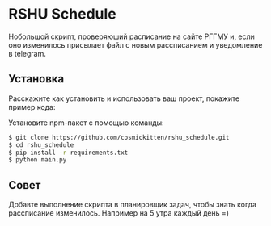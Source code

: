 # RSHU Schedule
Нобольшой скрипт, проверяюший расписание на сайте РГГМУ и, если оно изменилось присылает файл с новым рассписанием и уведомление в telegram.

## Установка
Расскажите как установить и использовать ваш проект, покажите пример кода:

Установите npm-пакет с помощью команды:
```sh
$ git clone https://github.com/cosmickitten/rshu_schedule.git
$ cd rshu_schedule
$ pip install -r requirements.txt 
$ python main.py
```

## Совет
Добавте выполнение скрипта в планировщик задач, чтобы знать когда рассписание изменилось. Например на 5 утра каждый день =)

